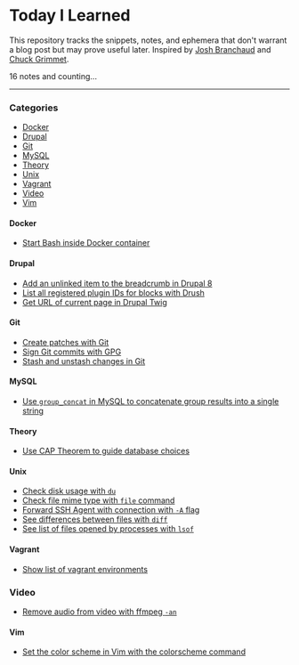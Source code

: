 # Today I Learned

This repository tracks the snippets, notes, and ephemera that don't warrant a blog post but may prove useful later.
Inspired by [Josh Branchaud](https://github.com/jbranchaud/til) and [Chuck Grimmet](http://www.cagrimmett.com/til/).

16 notes and counting...

---

### Categories
- [Docker](#docker)
- [Drupal](#drupal)
- [Git](#git)
- [MySQL](#mysql)
- [Theory](#theory)
- [Unix](#unix)
- [Vagrant](#vagrant)
- [Video](#video)
- [Vim](#vim)


#### Docker
- [Start Bash inside Docker container](notes/docker/start-bash-inside-docker-container.md)

#### Drupal
- [Add an unlinked item to the breadcrumb in Drupal 8](notes/drupal/add-unlinked-item-to-drupal-breadcrumb.md)
- [List all registered plugin IDs for blocks with Drush](notes/drupal/list-registered-plugin-ids-for-blocks.md)
- [Get URL of current page in Drupal Twig](notes/drupal/get-url-of-current-page-drupal-twig.md)

#### Git
- [Create patches with Git](notes/git/create-patches-with-git.md)
- [Sign Git commits with GPG](notes/git/sign-git-commits-with-gpg.md)
- [Stash and unstash changes in Git](notes/git/stash-and-unstash-changes-in-git.md)

#### MySQL
- [Use `group_concat` in MySQL to concatenate group results into a single string](notes/mysql/use-group-concat-to-group-results.md)

#### Theory
- [Use CAP Theorem to guide database choices](notes/theory/use-cap-theorem.md)

#### Unix
- [Check disk usage with `du`](notes/unix/check-disk-usage-with-du.md)
- [Check file mime type with `file` command](notes/unix/check-file-mimetype.md)
- [Forward SSH Agent with connection with `-A` flag](notes/unix/forward-ssh-agent-with-connection.md)
- [See differences between files with `diff`](notes/unix/see-file-differences-with-diff.md)
- [See list of files opened by processes with `lsof`](notes/unix/see-files-opened-by-process.md)

#### Vagrant
- [Show list of vagrant environments](notes/vagrant/show-all-vagrant-environments.md)

### Video
- [Remove audio from video with ffmpeg `-an`](notes/video/remove-audio-from-video-with-ffmpeg.md)

#### Vim
- [Set the color scheme in Vim with the colorscheme command](notes/vim/set-color-scheme-in-vim.md)
